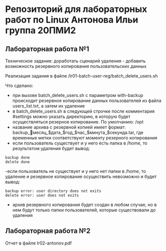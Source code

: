 # Репозиторий для лабораторных работ по Linux Антонова Ильи группа 20ПМИ2
## Лабораторная работа №1

Техническое задание: доработать сценарий удаления - добавить возможность резервного копирования
пользовательских данных

Реализация задания в файле /lr01-batch-user-reg/batch_delete_users.sh

Что сделано:
- при вызове batch_delete_users.sh с параметром with-backup происходит резервное копирование 
данных пользователей из файла users_list.txt, а затем их удаление 
- в batch_delete_users.sh в следующей строчке после комментария #settings можно указать директорию,
в которую будет осуществляться резерное копирование. По умолчанию: /opt
- название архива с резервной копией имеет формат: backup_&#24;месяц_$дата_$год_$час_$минута_$секунда.tar,
где временные метки соответствуют моменту резерного копирования
- если пользователь существует и у него есть папка в /home, то результатом удаления будет вывод:
```
backup done
delete done
```
-если пользователь не существует и у него нет папки в /home, то удаление и резервное копирование
осуществить невозможно и будет вывод:
```
backup error: user directory does not exits
delete error: user does not exits
```
- архив резервного копирования будет создан в любом случае, но в нем будут только папки пользователей,
которые существовали до удаления
## Лабораторная работа №2
Отчет в файле lr02-antonov.pdf
